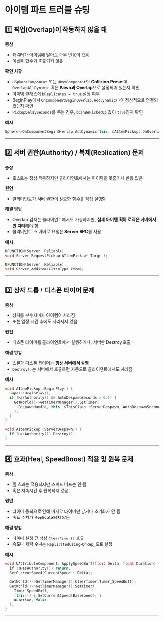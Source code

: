 # 아이템 파트 트러블 슈팅
## 1️⃣ 픽업(Overlap)이 작동하지 않을 때

**증상**

- 캐릭터가 아이템에 닿아도 아무 반응이 없음
- 이벤트 함수가 호출되지 않음

**확인 사항**

- `USphereComponent` 또는 `UBoxComponent`의 **Collision Preset**이 `OverlapAllDynamic` 혹은 **Pawn과 Overlap**으로 설정되어 있는지 확인
- 아이템 클래스에 `bReplicates = true` 설정 여부
- BeginPlay에서 `OnComponentBeginOverlap.AddDynamic()`이 정상적으로 연결되었는지 확인
- `PickupDelaySeconds`를 두는 경우, `bCanBePickedUp` 값이 `true`인지 확인

**예시**

```cpp
Sphere->OnComponentBeginOverlap.AddDynamic(this, &AItemPickup::OnOverlap);

```

---

## 2️⃣ 서버 권한(Authority) / 복제(Replication) 문제

**증상**

- 호스트는 정상 작동하지만 클라이언트에서는 아이템을 못줍거나 반응 없음

**원인**

- 클라이언트가 서버 권한이 필요한 함수를 직접 실행함

**해결 방법**

- Overlap 감지는 클라이언트에서도 가능하지만, **실제 아이템 획득 로직은 서버에서만 처리**해야 함
- 클라이언트 → 서버로 요청은 **Server RPC**를 사용

**예시**

```cpp
UFUNCTION(Server, Reliable)
void Server_RequestPickup(AItemPickup* Target);

UFUNCTION(Server, Reliable)
void Server_AddItem(EItemType Item);

```

---

## 3️⃣ 상자 드롭 / 디스폰 타이머 문제

**증상**

- 상자를 부수자마자 아이템이 사라짐
- 또는 일정 시간 후에도 사라지지 않음

**원인**

- 디스폰 타이머를 클라이언트에서 실행하거나, 서버만 Destroy 호출

**해결 방법**

- 스폰과 디스폰 타이머는 **항상 서버에서 실행**
- `Destroy()`는 서버에서 호출하면 자동으로 클라이언트에서도 사라짐

**예시**

```cpp
void AItemPickup::BeginPlay() {
  Super::BeginPlay();
  if (HasAuthority() && AutoDespawnSeconds > 0.f) {
    GetWorld()->GetTimerManager().SetTimer(
      DespawnHandle, this, &ThisClass::ServerDespawn, AutoDespawnSeconds, false
    );
  }
}

void AItemPickup::ServerDespawn() {
  if (HasAuthority()) Destroy();
}

```

---

## 4️⃣ 효과(Heal, SpeedBoost) 적용 및 원복 문제

**증상**

- 힐 효과는 적용되지만 스피드 버프는 안 됨
- 혹은 지속시간 후 원복되지 않음

**원인**

- 타이머 중복으로 인해 마지막 타이머만 남거나 초기화가 안 됨
- 속도 수치가 Replicate되지 않음

**해결 방법**

- 타이머 실행 전 항상 `ClearTimer()` 호출
- 속도나 체력 수치는 `ReplicatedUsing=OnRep_`으로 설정

**예시**

```cpp
void UAttributeComponent::ApplySpeedBuff(float Delta, float Duration) {
  if (!HasAuthority()) return;
  SetCurrentSpeed(CurrentSpeed + Delta);

  GetWorld()->GetTimerManager().ClearTimer(Timer_SpeedBuff);
  GetWorld()->GetTimerManager().SetTimer(
    Timer_SpeedBuff,
    [this]() { SetCurrentSpeed(BaseSpeed); },
    Duration, false
  );
}

```

---